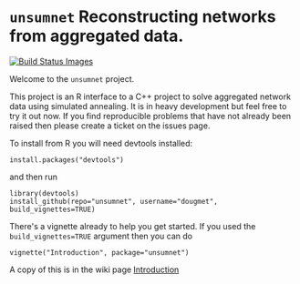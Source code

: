 # `unsumnet` Reconstructing networks from aggregated data.

<a href="https://travis-ci.org/dougmet/unsumnet">
<img title="Build Status Images" src="https://travis-ci.org/dougmet/unsumnet.svg">
</a>

Welcome to the `unsumnet` project.

This project is an R interface to a C++ project to solve aggregated network data using simulated annealing. It is in heavy development but feel free to try it out now. If you find reproducible problems that have not already been raised then please create a ticket on the issues page.

To install from R you will need devtools installed:
```{r}
install.packages("devtools")
```

and then run

```{r}
library(devtools)
install_github(repo="unsumnet", username="dougmet", build_vignettes=TRUE)
```

There's a vignette already to help you get started. If you used the `build_vignettes=TRUE` argument then you can do

```{r}
vignette("Introduction", package="unsumnet")
```

A copy of this is in the wiki page [Introduction](https://github.com/dougmet/unsumnet/wiki/Introduction)

